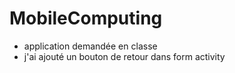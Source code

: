 # MobileComputing

* application demandée en classe
* j'ai ajouté un bouton de retour dans form activity 
